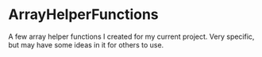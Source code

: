 # ArrayHelperFunctions
A few array helper functions I created for my current project. Very specific, but may have some ideas in it for others to use.
